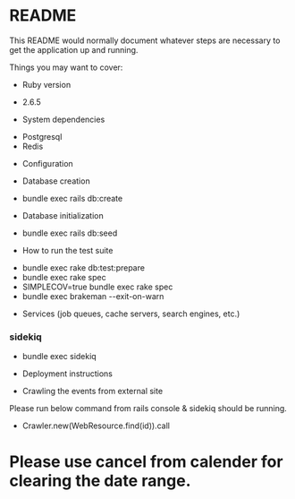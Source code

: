# README

This README would normally document whatever steps are necessary to get the
application up and running.

Things you may want to cover:

* Ruby version
- 2.6.5

* System dependencies
- Postgresql
- Redis

* Configuration

* Database creation
- bundle exec rails db:create

* Database initialization
- bundle exec rails db:seed
* How to run the test suite

- bundle exec rake db:test:prepare
- bundle exec rake spec
- SIMPLECOV=true bundle exec rake spec
- bundle exec brakeman --exit-on-warn

* Services (job queues, cache servers, search engines, etc.)
### sidekiq

- bundle exec sidekiq

* Deployment instructions

* Crawling the events from external site

Please run below command from rails console & sidekiq should be running.

- Crawler.new(WebResource.find(id)).call

# Please use cancel from calender for clearing the date range.
